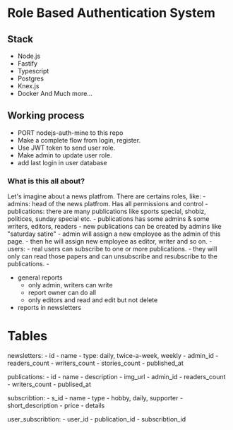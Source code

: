 # Role Based Authentication System 

## Stack 

- Node.js
- Fastify
- Typescript
- Postgres
- Knex.js
- Docker
    And Much more...

## Working process

- PORT nodejs-auth-mine to this repo
- Make a complete flow from login, register.
- Use JWT token to send user role.
- Make admin to update user role.
- add last login in user database 

### What is this all about?

Let's imagine about a news platfrom. There are certains roles, like:
    - admins: head of the news platfrom. Has all permissions and control
    - publications: there are many publications like sports special, shobiz, politices, sunday special etc.
        - publications has some admins & some writers, editors, readers
        - new publications can be created by admins like "saturday satire"
            - admin will assign a new employee as the admin of this page. 
            - then he will assign new employee as editor, writer and so on.
    - users: 
        - real users can subscribe to one or more publications.
        - they will only can read those papers and can unsubscribe and resubscribe to the publications.
        - 
* general reports
    * only admin, writers can write
    * report owner can do all
    * only editors and read and edit but not delete
* reports in newsletters

# Tables

newsletters:
    - id
    - name
    - type: daily, twice-a-week, weekly
    - admin_id
    - readers_count
    - writers_count
    - stories_count
    - published_at

publications:
    - id
    - name
    - description
    - img_url
    - admin_id
    - readers_count
    - writers_count
    - publised_at

subscribtion:
    - s_id
    - name
    - type - hobby, daily, supporter
    - short_description
    - price
    - details

user_subscribtion:
    - user_id
    - publication_id
    - subscribtion_id
